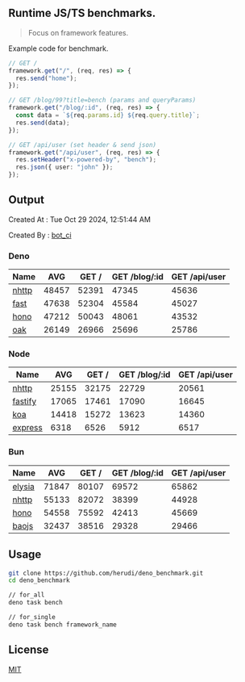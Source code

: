 ## Runtime JS/TS benchmarks.

> Focus on framework features.

Example code for benchmark.
```ts
// GET /
framework.get("/", (req, res) => {
  res.send("home");
});

// GET /blog/99?title=bench (params and queryParams)
framework.get("/blog/:id", (req, res) => {
  const data = `${req.params.id} ${req.query.title}`;
  res.send(data);
});

// GET /api/user (set header & send json)
framework.get("/api/user", (req, res) => {
  res.setHeader("x-powered-by", "bench");
  res.json({ user: "john" });
});
```

## Output
Created At : Tue Oct 29 2024, 12:51:44 AM

Created By : [bot_ci](https://github.com/herudi/deno_benchmarks/commits?author=github-actions%5Bbot%5D)


### Deno
|Name|AVG|GET /|GET /blog/:id|GET /api/user|
|----|----|----|----|----|
|[nhttp](https://github.com/nhttp/nhttp)|48457|52391|47345|45636|
|[fast](https://github.com/danteissaias/fast)|47638|52304|45584|45027|
|[hono](https://github.com/honojs/hono)|47212|50043|48061|43532|
|[oak](https://github.com/oakserver/oak)|26149|26966|25696|25786|
  


### Node
|Name|AVG|GET /|GET /blog/:id|GET /api/user|
|----|----|----|----|----|
|[nhttp](https://github.com/nhttp/nhttp)|25155|32175|22729|20561|
|[fastify](https://github.com/fastify/fastify)|17065|17461|17090|16645|
|[koa](https://github.com/koajs/koa)|14418|15272|13623|14360|
|[express](https://github.com/expressjs/express)|6318|6526|5912|6517|
  


### Bun
|Name|AVG|GET /|GET /blog/:id|GET /api/user|
|----|----|----|----|----|
|[elysia](https://github.com/elysiajs/elysia)|71847|80107|69572|65862|
|[nhttp](https://github.com/nhttp/nhttp)|55133|82072|38399|44928|
|[hono](https://github.com/honojs/hono)|54558|75592|42413|45669|
|[baojs](https://github.com/mattreid1/baojs)|32437|38516|29328|29466|
  



## Usage

```bash
git clone https://github.com/herudi/deno_benchmark.git
cd deno_benchmark

// for_all
deno task bench

// for_single
deno task bench framework_name
```

## License

[MIT](LICENSE)

